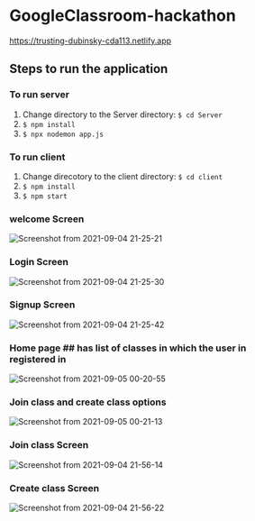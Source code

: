 # GoogleClassroom-hackathon
https://trusting-dubinsky-cda113.netlify.app


## Steps to run the application
### To run server
1. Change directory to the Server directory: `$ cd Server`
2. `$ npm install`
3. `$ npx nodemon app.js`

### To run client
1. Change direcotory to the client directory: `$ cd client`
2. `$ npm install`
3. `$ npm start`

### welcome Screen 
![Screenshot from 2021-09-04 21-25-21](https://user-images.githubusercontent.com/57187594/132104867-08017edb-9fbc-41b0-aa46-bd8562b4079b.png)
### Login Screen 
 ![Screenshot from 2021-09-04 21-25-30](https://user-images.githubusercontent.com/57187594/132104905-b5bf622e-b04e-47bd-81dc-5ea7bcb6c17e.png)
### Signup Screen 
![Screenshot from 2021-09-04 21-25-42](https://user-images.githubusercontent.com/57187594/132104918-79d1c920-5f31-45fe-ab1e-7d2371f9dc85.png)
### Home page ## has list of classes in which the user in registered in
![Screenshot from 2021-09-05 00-20-55](https://user-images.githubusercontent.com/57187594/132105131-9e5d00a8-b490-4b97-8c28-7a508b0e480d.png)
### Join class and create class options
 ![Screenshot from 2021-09-05 00-21-13](https://user-images.githubusercontent.com/57187594/132105153-7267647a-0c4a-4179-b7a6-f12e550a1d1c.png)
### Join class Screen
![Screenshot from 2021-09-04 21-56-14](https://user-images.githubusercontent.com/57187594/132105163-d819eedd-af2a-42fb-afb9-60088bf85bf8.png)
### Create class Screen
![Screenshot from 2021-09-04 21-56-22](https://user-images.githubusercontent.com/57187594/132105189-5f6cf8d9-441b-4d16-84fa-2032e28f27f3.png)



